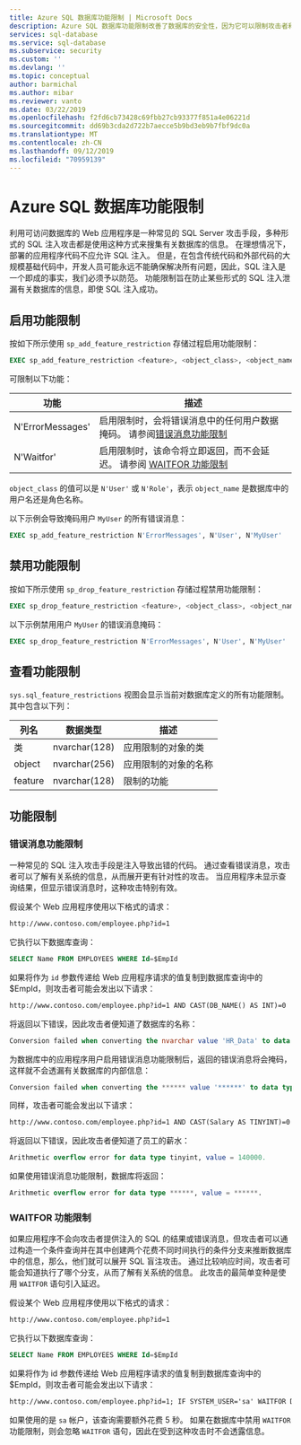 ```yaml
---
title: Azure SQL 数据库功能限制 | Microsoft Docs
description: Azure SQL 数据库功能限制改善了数据库的安全性，因为它可以限制攻击者利用数据库中的功能来获取对数据库中信息的访问权限。
services: sql-database
ms.service: sql-database
ms.subservice: security
ms.custom: ''
ms.devlang: ''
ms.topic: conceptual
author: barmichal
ms.author: mibar
ms.reviewer: vanto
ms.date: 03/22/2019
ms.openlocfilehash: f2fd6cb73428c69fbb27cb93377f851a4e06221d
ms.sourcegitcommit: dd69b3cda2d722b7aecce5b9bd3eb9b7fbf9dc0a
ms.translationtype: MT
ms.contentlocale: zh-CN
ms.lasthandoff: 09/12/2019
ms.locfileid: "70959139"
---
```

# <a name="azure-sql-database-feature-restrictions"></a>Azure SQL 数据库功能限制

利用可访问数据库的 Web 应用程序是一种常见的 SQL Server 攻击手段，多种形式的 SQL 注入攻击都是使用这种方式来搜集有关数据库的信息。  在理想情况下，部署的应用程序代码不应允许 SQL 注入。  但是，在包含传统代码和外部代码的大规模基础代码中，开发人员可能永远不能确保解决所有问题，因此，SQL 注入是一个即成的事实，我们必须予以防范。  功能限制旨在防止某些形式的 SQL 注入泄漏有关数据库的信息，即使 SQL 注入成功。

## <a name="enabling-feature-restrictions"></a>启用功能限制

按如下所示使用 `sp_add_feature_restriction` 存储过程启用功能限制：

```sql
EXEC sp_add_feature_restriction <feature>, <object_class>, <object_name>
```

可限制以下功能：

| 功能          | 描述 |
|------------------|-------------|
| N'ErrorMessages' | 启用限制时，会将错误消息中的任何用户数据掩码。 请参阅[错误消息功能限制](#error-messages-feature-restriction) |
| N'Waitfor'       | 启用限制时，该命令将立即返回，而不会延迟。 请参阅 [WAITFOR 功能限制](#waitfor-feature-restriction) |

`object_class` 的值可以是 `N'User'` 或 `N'Role'`，表示 `object_name` 是数据库中的用户名还是角色名称。

以下示例会导致掩码用户 `MyUser` 的所有错误消息：

```sql
EXEC sp_add_feature_restriction N'ErrorMessages', N'User', N'MyUser'
```

## <a name="disabling-feature-restrictions"></a>禁用功能限制

按如下所示使用 `sp_drop_feature_restriction` 存储过程禁用功能限制：

```sql
EXEC sp_drop_feature_restriction <feature>, <object_class>, <object_name>
```

以下示例禁用用户 `MyUser` 的错误消息掩码：

```sql
EXEC sp_drop_feature_restriction N'ErrorMessages', N'User', N'MyUser'
```

## <a name="viewing-feature-restrictions"></a>查看功能限制

`sys.sql_feature_restrictions` 视图会显示当前对数据库定义的所有功能限制。 其中包含以下列：

| 列名 | 数据类型 | 描述 |
|-------------|-----------|-------------|
| 类       | nvarchar(128) | 应用限制的对象的类 |
| object      | nvarchar(256) | 应用限制的对象的名称 |
| feature     | nvarchar(128) | 限制的功能 |

## <a name="feature-restrictions"></a>功能限制

### <a name="error-messages-feature-restriction"></a>错误消息功能限制

一种常见的 SQL 注入攻击手段是注入导致出错的代码。  通过查看错误消息，攻击者可以了解有关系统的信息，从而展开更有针对性的攻击。  当应用程序未显示查询结果，但显示错误消息时，这种攻击特别有效。

假设某个 Web 应用程序使用以下格式的请求：

```html
http://www.contoso.com/employee.php?id=1
```

它执行以下数据库查询：

```sql
SELECT Name FROM EMPLOYEES WHERE Id=$EmpId
```

如果将作为 `id` 参数传递给 Web 应用程序请求的值复制到数据库查询中的 $EmpId，则攻击者可能会发出以下请求：

```html
http://www.contoso.com/employee.php?id=1 AND CAST(DB_NAME() AS INT)=0
```

将返回以下错误，因此攻击者便知道了数据库的名称：

```sql
Conversion failed when converting the nvarchar value 'HR_Data' to data type int.
```

为数据库中的应用程序用户启用错误消息功能限制后，返回的错误消息将会掩码，这样就不会透漏有关数据库的内部信息：

```sql
Conversion failed when converting the ****** value '******' to data type ******.
```

同样，攻击者可能会发出以下请求：

```html
http://www.contoso.com/employee.php?id=1 AND CAST(Salary AS TINYINT)=0
```

将返回以下错误，因此攻击者便知道了员工的薪水：

```sql
Arithmetic overflow error for data type tinyint, value = 140000.
```

如果使用错误消息功能限制，数据库将返回：

```sql
Arithmetic overflow error for data type ******, value = ******.
```

### <a name="waitfor-feature-restriction"></a>WAITFOR 功能限制

如果应用程序不会向攻击者提供注入的 SQL 的结果或错误消息，但攻击者可以通过构造一个条件查询并在其中创建两个花费不同时间执行的条件分支来推断数据库中的信息，那么，他们就可以展开 SQL 盲注攻击。 通过比较响应时间，攻击者可能会知道执行了哪个分支，从而了解有关系统的信息。 此攻击的最简单变种是使用 `WAITFOR` 语句引入延迟。

假设某个 Web 应用程序使用以下格式的请求：

```html
http://www.contoso.com/employee.php?id=1
```

它执行以下数据库查询：

```sql
SELECT Name FROM EMPLOYEES WHERE Id=$EmpId
```

如果将作为 id 参数传递给 Web 应用程序请求的值复制到数据库查询中的 $EmpId，则攻击者可能会发出以下请求：

```html
http://www.contoso.com/employee.php?id=1; IF SYSTEM_USER='sa' WAITFOR DELAY '00:00:05'
```

如果使用的是 `sa` 帐户，该查询需要额外花费 5 秒。 如果在数据库中禁用 `WAITFOR` 功能限制，则会忽略 `WAITFOR` 语句，因此在受到这种攻击时不会透露信息。